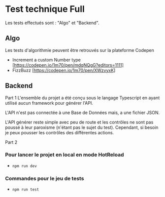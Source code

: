# Test technique Full

Les tests effectués sont : "Algo" et "Backend".

## Algo

Les tests d'algorithmie peuvent être retrouvés sur la plateforme Codepen

* Increment a custom Number type [https://codepen.io/1m70/pen/mdqNQgG?editors=1111]
* FizzBuzz [https://codepen.io/1m70/pen/XWzvyxK]

## Backend

Part 1
L'ensemble du projet a été conçu sous le langage Typescript en ayant utilisé aucun framework pour générer l'API.

L'API n'est pas connectée à une Base de Données mais, a une fichier JSON.

L'API générer reste simple avec peu de route et les contrôles ne sont pas poussé à leur paroxisme (n'étant pas le sujet du test). Cependant, si besoin je peux pousser les contrôles des différentes actions.

Part 2

### Pour lancer le projet en local en mode HotReload

* `npm run dev`

### Commandes pour le jeu de tests

* `npm run test`
